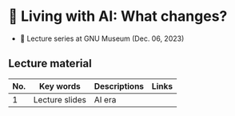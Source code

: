 # 👀 Living with AI: What changes?


+ 🎄 Lecture series at GNU Museum  (Dec. 06, 2023)

## Lecture material

|No.|Key words| Descriptions| Links|
|--|--|--|--|
|1|Lecture slides| AI era ||
